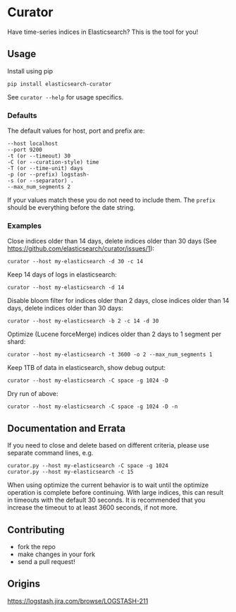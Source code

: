 # Curator

Have time-series indices in Elasticsearch? This is the tool for you!

## Usage

Install using pip

    pip install elasticsearch-curator


See `curator --help` for usage specifics.

### Defaults

The default values for host, port and prefix are:

    --host localhost
    --port 9200
    -t (or --timeout) 30
    -C (or --curation-style) time
    -T (or --time-unit) days
    -p (or --prefix) logstash-
    -s (or --separator) .
    --max_num_segments 2

If your values match these you do not need to include them.  The `prefix` should be everything before the date string.

### Examples

Close indices older than 14 days, delete indices older than 30 days (See https://github.com/elasticsearch/curator/issues/1):

    curator --host my-elasticsearch -d 30 -c 14

Keep 14 days of logs in elasticsearch:

    curator --host my-elasticsearch -d 14

Disable bloom filter for indices older than 2 days, close indices older than 14 days, delete indices older than 30 days:

    curator --host my-elasticsearch -b 2 -c 14 -d 30
    
Optimize (Lucene forceMerge) indices older than 2 days to 1 segment per shard:

    curator --host my-elasticsearch -t 3600 -o 2 --max_num_segments 1

Keep 1TB of data in elasticsearch, show debug output:

    curator --host my-elasticsearch -C space -g 1024 -D

Dry run of above:

    curator --host my-elasticsearch -C space -g 1024 -D -n

## Documentation and Errata

If you need to close and delete based on different criteria, please use separate command lines, e.g.

    curator.py --host my-elasticsearch -C space -g 1024
    curator.py --host my-elasticsearch -c 15
    
When using optimize the current behavior is to wait until the optimize operation is complete before continuing.  With large indices, this can result in timeouts with the default 30 seconds.  It is recommended that you increase the timeout to at least 3600 seconds, if not more.  


## Contributing

* fork the repo
* make changes in your fork
* send a pull request!

## Origins

<https://logstash.jira.com/browse/LOGSTASH-211>

